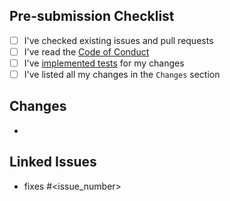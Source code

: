 ## Pre-submission Checklist

- [ ] I've checked existing issues and pull requests
- [ ] I've read the [Code of Conduct](../CODE_OF_CONDUCT.md)
- [ ] I've [implemented tests](../TESTING.md) for my changes
- [ ] I've listed all my changes in the `Changes` section

## Changes

-

## Linked Issues

- fixes #<issue_number>
